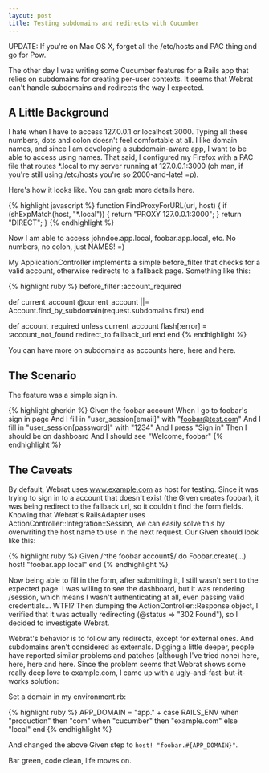 ```yaml
---
layout: post
title: Testing subdomains and redirects with Cucumber
---
```


UPDATE: If you're on Mac OS X, forget all the /etc/hosts and PAC thing and go for Pow.

The other day I was writing some Cucumber features for a Rails app that relies on subdomains for creating per-user contexts. It seems that Webrat can't handle subdomains and redirects the way I expected.

A Little Background
-------------------

I hate when I have to access 127.0.0.1 or localhost:3000. Typing all these numbers, dots and colon doesn't feel comfortable at all. I like domain names, and since I am developing a subdomain-aware app, I want to be able to access using names. That said, I configured my Firefox with a PAC file that routes *.local to my server running at 127.0.0.1:3000 (oh man, if you're still using /etc/hosts you're so 2000-and-late! =p).

Here's how it looks like. You can grab more details here.

{% highlight javascript %}
function FindProxyForURL(url, host) {
  if (shExpMatch(host, "*.local")) {
    return "PROXY 127.0.0.1:3000";
  }
  return "DIRECT";
}
{% endhighlight %}


Now I am able to access johndoe.app.local, foobar.app.local, etc. No numbers, no colon, just NAMES! =)

My ApplicationController implements a simple before_filter that checks for a valid account, otherwise redirects to a fallback page. Something like this:

{% highlight ruby %}
before_filter :account_required

def current_account
  @current_account ||= Account.find_by_subdomain(request.subdomains.first)
end

def account_required
  unless current_account
    flash[:error] = :account_not_found
    redirect_to fallback_url
  end
end
{% endhighlight %}


You can have more on subdomains as accounts here, here and here.

The Scenario
------------

The feature was a simple sign in.

{% highlight gherkin %}
Given the foobar account
When I go to foobar's sign in page 
And I fill in "user_session[email]" with "foobar@test.com"
And I fill in "user_session[password]" with "1234"
And I press "Sign in"
Then I should be on dashboard
And I should see "Welcome, foobar"
{% endhighlight %}


The Caveats
-----------

By default, Webrat uses www.example.com as host for testing. Since it was trying to sign in to a account that doesn't exist (the Given creates foobar), it was being redirect to the fallback url, so it couldn't find the form fields. Knowing that Webrat's RailsAdapter uses ActionController::Integration::Session, we can easily solve this by overwriting the host name to use in the next request. Our Given should look like this:

{% highlight ruby %}
Given /^the foobar account$/ do
  Foobar.create(...)
  host! "foobar.app.local"
end
{% endhighlight %}


Now being able to fill in the form, after submitting it, I still wasn't sent to the expected page. I was willing to see the dashboard, but it was rendering /session, which means I wasn't authenticating at all, even passing valid credentials... WTF!? Then dumping the ActionController::Response object, I verified that it was actually redirecting (@status => "302 Found"), so I decided to investigate Webrat.
 
Webrat's behavior is to follow any redirects, except for external ones. And subdomains aren't considered as externals. Digging a little deeper, people have reported similar problems and patches (although I've tried none) here, here, here and here. Since the problem seems that Webrat shows some really deep love to example.com, I came up with a ugly-and-fast-but-it-works solution:
 
Set a domain in my environment.rb:
 
{% highlight ruby %}
APP_DOMAIN = "app." + case RAILS_ENV
when "production" then "com"
when "cucumber" then "example.com"
else "local"
end
{% endhighlight %}
 
And changed the above Given step to  `host! "foobar.#{APP_DOMAIN}"`.
 
Bar green, code clean, life moves on.
